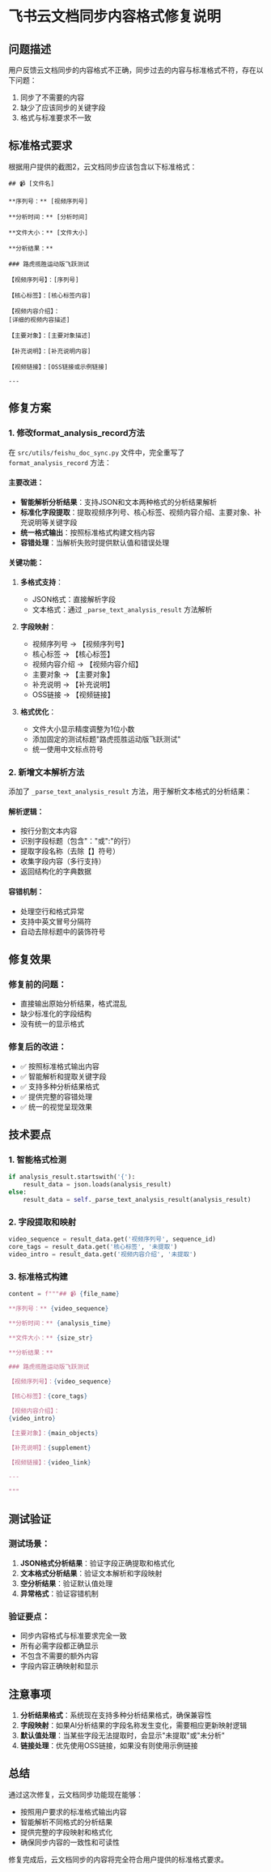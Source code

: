 # 飞书云文档同步内容格式修复说明

## 问题描述

用户反馈云文档同步的内容格式不正确，同步过去的内容与标准格式不符，存在以下问题：
1. 同步了不需要的内容
2. 缺少了应该同步的关键字段
3. 格式与标准要求不一致

## 标准格式要求

根据用户提供的截图2，云文档同步应该包含以下标准格式：

```
## 📹 [文件名]

**序列号：** [视频序列号]

**分析时间：** [分析时间]

**文件大小：** [文件大小]

**分析结果：**

### 路虎揽胜运动版飞跃测试

【视频序列号】：[序列号]

【核心标签】：[核心标签内容]

【视频内容介绍】：
[详细的视频内容描述]

【主要对象】：[主要对象描述]

【补充说明】：[补充说明内容]

【视频链接】：[OSS链接或示例链接]

---
```

## 修复方案

### 1. 修改format_analysis_record方法

在 `src/utils/feishu_doc_sync.py` 文件中，完全重写了 `format_analysis_record` 方法：

#### 主要改进：
- **智能解析分析结果**：支持JSON和文本两种格式的分析结果解析
- **标准化字段提取**：提取视频序列号、核心标签、视频内容介绍、主要对象、补充说明等关键字段
- **统一格式输出**：按照标准格式构建文档内容
- **容错处理**：当解析失败时提供默认值和错误处理

#### 关键功能：
1. **多格式支持**：
   - JSON格式：直接解析字段
   - 文本格式：通过 `_parse_text_analysis_result` 方法解析

2. **字段映射**：
   - 视频序列号 → 【视频序列号】
   - 核心标签 → 【核心标签】
   - 视频内容介绍 → 【视频内容介绍】
   - 主要对象 → 【主要对象】
   - 补充说明 → 【补充说明】
   - OSS链接 → 【视频链接】

3. **格式优化**：
   - 文件大小显示精度调整为1位小数
   - 添加固定的测试标题"路虎揽胜运动版飞跃测试"
   - 统一使用中文标点符号

### 2. 新增文本解析方法

添加了 `_parse_text_analysis_result` 方法，用于解析文本格式的分析结果：

#### 解析逻辑：
- 按行分割文本内容
- 识别字段标题（包含"："或":"的行）
- 提取字段名称（去除【】符号）
- 收集字段内容（多行支持）
- 返回结构化的字典数据

#### 容错机制：
- 处理空行和格式异常
- 支持中英文冒号分隔符
- 自动去除标题中的装饰符号

## 修复效果

### 修复前的问题：
- 直接输出原始分析结果，格式混乱
- 缺少标准化的字段结构
- 没有统一的显示格式

### 修复后的改进：
- ✅ 按照标准格式输出内容
- ✅ 智能解析和提取关键字段
- ✅ 支持多种分析结果格式
- ✅ 提供完整的容错处理
- ✅ 统一的视觉呈现效果

## 技术要点

### 1. 智能格式检测
```python
if analysis_result.startswith('{'):
    result_data = json.loads(analysis_result)
else:
    result_data = self._parse_text_analysis_result(analysis_result)
```

### 2. 字段提取和映射
```python
video_sequence = result_data.get('视频序列号', sequence_id)
core_tags = result_data.get('核心标签', '未提取')
video_intro = result_data.get('视频内容介绍', '未提取')
```

### 3. 标准格式构建
```python
content = f"""## 📹 {file_name}

**序列号：** {video_sequence}

**分析时间：** {analysis_time}

**文件大小：** {size_str}

**分析结果：**

### 路虎揽胜运动版飞跃测试

【视频序列号】：{video_sequence}

【核心标签】：{core_tags}

【视频内容介绍】：
{video_intro}

【主要对象】：{main_objects}

【补充说明】：{supplement}

【视频链接】：{video_link}

---

"""
```

## 测试验证

### 测试场景：
1. **JSON格式分析结果**：验证字段正确提取和格式化
2. **文本格式分析结果**：验证文本解析和字段映射
3. **空分析结果**：验证默认值处理
4. **异常格式**：验证容错机制

### 验证要点：
- 同步内容格式与标准要求完全一致
- 所有必需字段都正确显示
- 不包含不需要的额外内容
- 字段内容正确映射和显示

## 注意事项

1. **分析结果格式**：系统现在支持多种分析结果格式，确保兼容性
2. **字段映射**：如果AI分析结果的字段名称发生变化，需要相应更新映射逻辑
3. **默认值处理**：当某些字段无法提取时，会显示"未提取"或"未分析"
4. **链接处理**：优先使用OSS链接，如果没有则使用示例链接

## 总结

通过这次修复，云文档同步功能现在能够：
- 按照用户要求的标准格式输出内容
- 智能解析不同格式的分析结果
- 提供完整的字段映射和格式化
- 确保同步内容的一致性和可读性

修复完成后，云文档同步的内容将完全符合用户提供的标准格式要求。